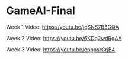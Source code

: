 # GameAI-Final

Week 1 Video: https://youtu.be/jqSNS7B3GQA

Week 2 Video: https://youtu.be/6KDq2wdRgAA

Week 3 Video: https://youtu.be/epppsrCrjB4
